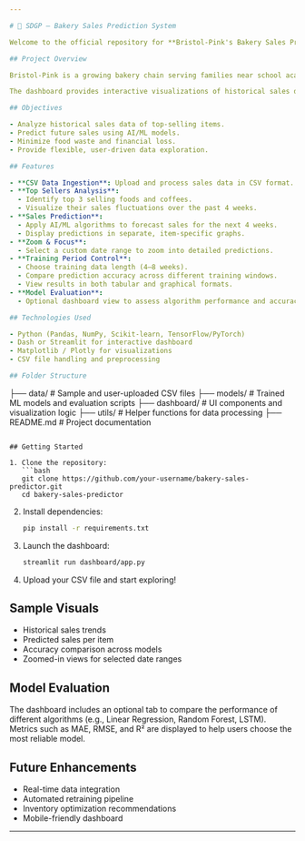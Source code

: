 ```yaml
---

# 🥐 SDGP – Bakery Sales Prediction System

Welcome to the official repository for **Bristol-Pink's Bakery Sales Prediction Dashboard** — a standalone AI-powered system designed to help reduce food waste and optimize daily inventory across five bakery cafés.

## Project Overview

Bristol-Pink is a growing bakery chain serving families near school academies and nearby office workers. To minimize food waste and improve operational efficiency, this system uses machine learning algorithms to forecast daily sales of key products.

The dashboard provides interactive visualizations of historical sales data and predictive analytics to guide purchasing decisions for the next four weeks.

## Objectives

- Analyze historical sales data of top-selling items.
- Predict future sales using AI/ML models.
- Minimize food waste and financial loss.
- Provide flexible, user-driven data exploration.

## Features

- **CSV Data Ingestion**: Upload and process sales data in CSV format.
- **Top Sellers Analysis**:
  - Identify top 3 selling foods and coffees.
  - Visualize their sales fluctuations over the past 4 weeks.
- **Sales Prediction**:
  - Apply AI/ML algorithms to forecast sales for the next 4 weeks.
  - Display predictions in separate, item-specific graphs.
- **Zoom & Focus**:
  - Select a custom date range to zoom into detailed predictions.
- **Training Period Control**:
  - Choose training data length (4–8 weeks).
  - Compare prediction accuracy across different training windows.
  - View results in both tabular and graphical formats.
- **Model Evaluation**:
  - Optional dashboard view to assess algorithm performance and accuracy.

## Technologies Used

- Python (Pandas, NumPy, Scikit-learn, TensorFlow/PyTorch)
- Dash or Streamlit for interactive dashboard
- Matplotlib / Plotly for visualizations
- CSV file handling and preprocessing

## Folder Structure

```
├── data/                  # Sample and user-uploaded CSV files
├── models/                # Trained ML models and evaluation scripts
├── dashboard/             # UI components and visualization logic
├── utils/                 # Helper functions for data processing
├── README.md              # Project documentation
```

## Getting Started

1. Clone the repository:
   ```bash
   git clone https://github.com/your-username/bakery-sales-predictor.git
   cd bakery-sales-predictor
   ```

2. Install dependencies:
   ```bash
   pip install -r requirements.txt
   ```

3. Launch the dashboard:
   ```bash
   streamlit run dashboard/app.py
   ```

4. Upload your CSV file and start exploring!

## Sample Visuals

-  Historical sales trends
-  Predicted sales per item
-  Accuracy comparison across models
-  Zoomed-in views for selected date ranges

## Model Evaluation

The dashboard includes an optional tab to compare the performance of different algorithms (e.g., Linear Regression, Random Forest, LSTM). Metrics such as MAE, RMSE, and R² are displayed to help users choose the most reliable model.

## Future Enhancements

- Real-time data integration
- Automated retraining pipeline
- Inventory optimization recommendations
- Mobile-friendly dashboard

---
```

